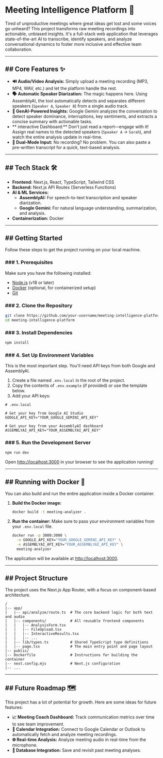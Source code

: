 # Meeting Intelligence Platform 🚀

Tired of unproductive meetings where great ideas get lost and some voices go unheard? This project transforms raw meeting recordings into actionable, unbiased insights. It's a full-stack web application that leverages state-of-the-art AI to transcribe, identify speakers, and analyze conversational dynamics to foster more inclusive and effective team collaboration.

-----

## \#\# Core Features ✨

  * **🔊 Audio/Video Analysis:** Simply upload a meeting recording (MP3, MP4, WAV, etc.) and let the platform handle the rest.
  * **🗣️ Automatic Speaker Diarization:** The magic happens here. Using AssemblyAI, the tool automatically detects and separates different speakers (`Speaker A`, `Speaker B`) from a single audio track.
  * **🤖 GenAI-Powered Insights:** Google Gemini analyzes the conversation to detect speaker dominance, interruptions, key sentiments, and extracts a concise summary with actionable tasks.
  * \*\* interactive Dashboard:\*\* Don't just read a report—engage with it\! Assign real names to the detected speakers (`Speaker A` -\> `Sarah`), and watch the entire analysis update in real-time.
  * **📝 Dual-Mode Input:** No recording? No problem. You can also paste a pre-written transcript for a quick, text-based analysis.

-----

## \#\# Tech Stack 🛠️

  * **Frontend:** Next.js, React, TypeScript, Tailwind CSS
  * **Backend:** Next.js API Routes (Serverless Functions)
  * **AI & ML Services:**
      * **AssemblyAI:** For speech-to-text transcription and speaker diarization.
      * **Google Gemini:** For natural language understanding, summarization, and analysis.
  * **Containerization:** Docker

-----

## \#\# Getting Started

Follow these steps to get the project running on your local machine.

### \#\#\# 1. Prerequisites

Make sure you have the following installed:

  * [Node.js](https://nodejs.org/en/) (v18 or later)
  * [Docker](https://www.docker.com/products/docker-desktop/) (optional, for containerized setup)
  * [Git](https://git-scm.com/)

### \#\#\# 2. Clone the Repository

```bash
git clone https://github.com/your-username/meeting-intelligence-platform.git
cd meeting-intelligence-platform
```

### \#\#\# 3. Install Dependencies

```bash
npm install
```

### \#\#\# 4. Set Up Environment Variables

This is the most important step. You'll need API keys from both Google and AssemblyAI.

1.  Create a file named `.env.local` in the root of the project.
2.  Copy the contents of `.env.example` (if provided) or use the template below.
3.  Add your API keys:

<!-- end list -->

```
# .env.local

# Get your key from Google AI Studio
GOOGLE_API_KEY="YOUR_GOOGLE_GEMINI_API_KEY"

# Get your key from your AssemblyAI dashboard
ASSEMBLYAI_API_KEY="YOUR_ASSEMBLYAI_API_KEY"
```

### \#\#\# 5. Run the Development Server

```bash
npm run dev
```

Open [http://localhost:3000](https://www.google.com/search?q=http://localhost:3000) in your browser to see the application running\!

-----

## \#\# Running with Docker 🐳

You can also build and run the entire application inside a Docker container.

1.  **Build the Docker image:**

    ```bash
    docker build -t meeting-analyzer .
    ```

2.  **Run the container:**
    Make sure to pass your environment variables from your `.env.local` file.

    ```bash
    docker run -p 3000:3000 \
      -e GOOGLE_API_KEY="YOUR_GOOGLE_GEMINI_API_KEY" \
      -e ASSEMBLYAI_API_KEY="YOUR_ASSEMBLYAI_API_KEY" \
      meeting-analyzer
    ```

The application will be available at [http://localhost:3000](https://www.google.com/search?q=http://localhost:3000).

-----

## \#\# Project Structure

The project uses the Next.js App Router, with a focus on component-based architecture.

```
/
|-- app/
|   |-- api/analyze/route.ts  # The core backend logic for both text and audio
|   |-- components/           # All reusable frontend components
|   |   |-- AnalysisForm.tsx
|   |   |-- FileUpload.tsx
|   |   |-- InteractiveResults.tsx
|   |   |-- ...
|   |-- lib/types.ts          # Shared TypeScript type definitions
|   |-- page.tsx              # The main entry point and page layout
|-- public/
|-- Dockerfile                # Instructions for building the container
|-- next.config.mjs           # Next.js configuration
|-- ...
```

-----

## \#\# Future Roadmap 🗺️

This project has a lot of potential for growth. Here are some ideas for future features:

  * **📈 Meeting Coach Dashboard:** Track communication metrics over time to see team improvement.
  * **🔗 Calendar Integration:** Connect to Google Calendar or Outlook to automatically fetch and analyze meeting recordings.
  * **🌐 Real-time Analysis:** Analyze meeting audio in real-time from the microphone.
  * **💾 Database Integration:** Save and revisit past meeting analyses.